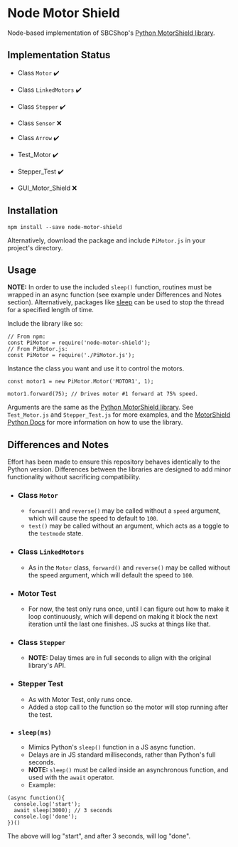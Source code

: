 # Node Motor Shield

Node-based implementation of SBCShop's [Python MotorShield library](https://github.com/sbcshop/MotorShield).

## Implementation Status

  - Class `Motor` :heavy_check_mark:
  - Class `LinkedMotors` :heavy_check_mark:
  - Class `Stepper` :heavy_check_mark:
  - Class `Sensor` :x:
  - Class `Arrow` :heavy_check_mark:

  - Test_Motor :heavy_check_mark:
  - Stepper_Test :heavy_check_mark:

  - GUI_Motor_Shield :x:

## Installation

```
npm install --save node-motor-shield
```

Alternatively, download the package and include `PiMotor.js` in your project's directory.

## Usage

**NOTE:** In order to use the included `sleep()` function, routines must be wrapped in an async function (see example under Differences and Notes section). Alternatively, packages like [sleep](https://www.npmjs.com/package/sleep) can be used to stop the thread for a specified length of time.

Include the library like so:

```
// From npm:
const PiMotor = require('node-motor-shield');
// From PiMotor.js:
const PiMotor = require('./PiMotor.js');
```

Instance the class you want and use it to control the motors.

```
const motor1 = new PiMotor.Motor('MOTOR1', 1);

motor1.forward(75); // Drives motor #1 forward at 75% speed.
```

Arguments are the same as the [Python MotorShield library](https://github.com/sbcshop/MotorShield). See `Test_Motor.js` and `Stepper_Test.js` for more examples, and the [MotorShield Python Docs](https://sbcshop.github.io/MotorShield/) for more information on how to use the library.

## Differences and Notes

Effort has been made to ensure this repository behaves identically to the Python version. 
Differences between the libraries are designed to add minor functionality without sacrificing compatibility.

  - ### Class `Motor`
    - `forward()` and `reverse()` may be called without a `speed` argument, which will cause the speed to default to `100`.
    - `test()` may be called without an argument, which acts as a toggle to the `testmode` state.
  - ### Class `LinkedMotors`
    - As in the `Motor` class, `forward()` and `reverse()` may be called without the speed argument, which will default the speed to `100`.
  - ### Motor Test
    - For now, the test only runs once, until I can figure out how to make it loop continuously, which will depend on making it block the next iteration until the last one finishes. JS sucks at things like that.
  - ### Class `Stepper`
    - **NOTE:** Delay times are in full seconds to align with the original library's API.
  - ### Stepper Test
    - As with Motor Test, only runs once. 
    - Added a stop call to the function so the motor will stop running after the test.
  - ### `sleep(ms)`
    - Mimics Python's `sleep()` function in a JS async function.
    - Delays are in JS standard milliseconds, rather than Python's full seconds.
    - **NOTE:** `sleep()` must be called inside an asynchronous function, and used with the `await` operator.
    - Example:
```
(async function(){
  console.log('start');
  await sleep(3000); // 3 seconds
  console.log('done');
})()
```

The above will log "start", and after 3 seconds, will log "done".